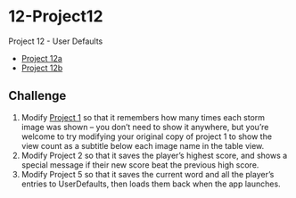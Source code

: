 # 12-Project12
Project 12 - User Defaults

* [Project 12a](https://github.com/plr-100daysOfSwift/10-Project10/tree/project-12a)
* [Project 12b](https://github.com/plr-100daysOfSwift/10-Project10/tree/project-12b)

## Challenge

1. Modify  [Project 1](https://github.com/plr-100daysOfSwift/01-StormViewer/tree/challenge-12-1) so that it remembers how many times each storm image was shown – you don’t need to show it anywhere, but you’re welcome to try modifying your original copy of project 1 to show the view count as a subtitle below each image name in the table view.
2. Modify Project 2 so that it saves the player’s highest score, and shows a special message if their new score beat the previous high score.
3. Modify Project 5 so that it saves the current word and all the player’s entries to UserDefaults, then loads them back when the app launches.
